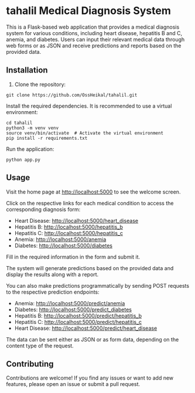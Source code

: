 <h1>tahalil Medical Diagnosis System</h1>

<p>This is a Flask-based web application that provides a medical diagnosis system for various conditions, including heart disease, hepatitis B and C, anemia, and diabetes. Users can input their relevant medical data through web forms or as JSON and receive predictions and reports based on the provided data.</p>

<h2>Installation</h2>

<ol>
  <li>Clone the repository:</li>
</ol>

<pre><code>git clone https://github.com/OssHeikal/tahalil.git
</code></pre>

<p>Install the required dependencies. It is recommended to use a virtual environment:</p>

<pre><code>cd tahalil
python3 -m venv venv
source venv/bin/activate  # Activate the virtual environment
pip install -r requirements.txt
</code></pre>

<p>Run the application:</p>

<pre><code>python app.py
</code></pre>

<h2>Usage</h2>

<p>Visit the home page at <a href="http://localhost:5000">http://localhost:5000</a> to see the welcome screen.</p>

<p>Click on the respective links for each medical condition to access the corresponding diagnosis form:</p>

<ul>
  <li>Heart Disease: <a href="http://localhost:5000/heart_disease">http://localhost:5000/heart_disease</a></li>
  <li>Hepatitis B: <a href="http://localhost:5000/hepatitis_b">http://localhost:5000/hepatitis_b</a></li>
  <li>Hepatitis C: <a href="http://localhost:5000/hepatitis_c">http://localhost:5000/hepatitis_c</a></li>
  <li>Anemia: <a href="http://localhost:5000/anemia">http://localhost:5000/anemia</a></li>
  <li>Diabetes: <a href="http://localhost:5000/diabetes">http://localhost:5000/diabetes</a></li>
</ul>

<p>Fill in the required information in the form and submit it.</p>

<p>The system will generate predictions based on the provided data and display the results along with a report.</p>

<p>You can also make predictions programmatically by sending POST requests to the respective prediction endpoints:</p>

<ul>
  <li>Anemia: <a href="http://localhost:5000/predict/anemia">http://localhost:5000/predict/anemia</a></li>
  <li>Diabetes: <a href="http://localhost:5000/predict_diabetes">http://localhost:5000/predict_diabetes</a></li>
  <li>Hepatitis B: <a href="http://localhost:5000/predict/hepatitis_b">http://localhost:5000/predict/hepatitis_b</a></li>
  <li>Hepatitis C: <a href="http://localhost:5000/predict/hepatitis_c">http://localhost:5000/predict/hepatitis_c</a></li>
  <li>Heart Disease: <a href="http://localhost:5000/predict/heart_disease">http://localhost:5000/predict/heart_disease</a></li>
</ul>

<p>The data can be sent either as JSON or as form data, depending on the content type of the request.</p>

<h2>Contributing</h2>

<p>Contributions are welcome! If you find any issues or want to add new features, please open an issue or submit a pull request.</p>
